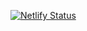 [![Netlify Status](https://api.netlify.com/api/v1/badges/86174f44-60d1-4838-b995-93da88381ebb/deploy-status)](https://app.netlify.com/sites/karlodelalic/deploys)
